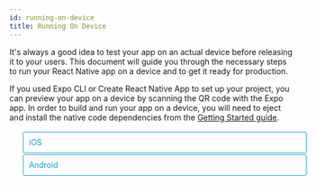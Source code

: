 ```yaml
---
id: running-on-device
title: Running On Device
---
```


<style>
  .toggler li {
    display: inline-block;
    position: relative;
    top: 1px;
    padding: 10px;
    margin: 0px 2px 0px 2px;
    border: 1px solid #05A5D1;
    border-bottom-color: transparent;
    border-radius: 3px 3px 0px 0px;
    color: #05A5D1;
    background-color: transparent;
    font-size: 0.99em;
    cursor: pointer;
  }
  .toggler li:first-child {
    margin-left: 0;
  }
  .toggler li:last-child {
    margin-right: 0;
  }
  .toggler ul {
    width: 100%;
    display: inline-block;
    list-style-type: none;
    margin: 0;
    border-bottom: 1px solid #05A5D1;
    cursor: default;
  }
  @media screen and (max-width: 960px) {
    .toggler li,
    .toggler li:first-child,
    .toggler li:last-child {
      display: block;
      border-bottom-color: #05A5D1;
      border-radius: 3px;
      margin: 2px 0px 2px 0px;
    }
    .toggler ul {
      border-bottom: 0;
    }
  }
  .toggler a {
    display: inline-block;
    padding: 10px 5px;
    margin: 2px;
    border: 1px solid #05A5D1;
    border-radius: 3px;
    text-decoration: none !important;
  }
  .display-os-mac .toggler .button-mac,
  .display-os-linux .toggler .button-linux,
  .display-os-windows .toggler .button-windows,
  .display-platform-ios .toggler .button-ios,
  .display-platform-android .toggler .button-android {
    background-color: #05A5D1;
    color: white;
  }
  block { display: none; }
  .display-platform-ios.display-os-mac .ios.mac,
  .display-platform-ios.display-os-linux .ios.linux,
  .display-platform-ios.display-os-windows .ios.windows,
  .display-platform-android.display-os-mac .android.mac,
  .display-platform-android.display-os-linux .android.linux,
  .display-platform-android.display-os-windows .android.windows {
    display: block;
  }
</style>

It's always a good idea to test your app on an actual device before releasing it to your users. This document will guide you through the necessary steps to run your React Native app on a device and to get it ready for production.

If you used Expo CLI or Create React Native App to set up your project, you can preview your app on a device by scanning the QR code with the Expo app. In order to build and run your app on a device, you will need to eject and install the native code dependencies from the [Getting Started guide](getting-started.md).

<div class="toggler">

  <ul role="tablist" >
    <li id="ios" class="button-ios" aria-selected="false" role="tab" tabindex="0" aria-controls="iostab" onclick="displayTab('platform', 'ios')">
      iOS
    </li>
    <li id="android" class="button-android" aria-selected="false" role="tab" tabindex="-1" aria-controls="androidtab" onclick="displayTab('platform', 'android')">
      Android
    </li>
  </ul>
</div>

<block class="linux windows mac ios" />

## Running your app on iOS devices

<block class="linux windows mac android" />

## Running your app on Android devices

<block class="linux windows mac ios android" />

<div class="toggler">
<span>Development OS:</span>
<a href="javascript:void(0);" class="button-mac" onclick="displayTab('os', 'mac')">macOS</a>
<a href="javascript:void(0);" class="button-linux" onclick="displayTab('os', 'linux')">Linux</a>
<a href="javascript:void(0);" class="button-windows" onclick="displayTab('os', 'windows')">Windows</a>
</div>

<block class="linux windows ios" />

A Mac is required in order to build your app for iOS devices. Alternatively, you can refer to the [Quick Start instructions](getting-started.md) to learn how to build your app using Expo CLI, which will allow you to run your app using the Expo client app.

<block class="mac ios" />

### 1. Plug in your device via USB

Connect your iOS device to your Mac using a USB to Lightning cable. Navigate to the `ios` folder in your project, then open the `.xcodeproj` file, or if you are using CocoaPods open `.xcworkspace`, within it using Xcode.

If this is your first time running an app on your iOS device, you may need to register your device for development. Open the **Product** menu from Xcode's menubar, then go to **Destination**. Look for and select your device from the list. Xcode will then register your device for development.

### 2. Configure code signing

Register for an [Apple developer account](https://developer.apple.com/) if you don't have one yet.

Select your project in the Xcode Project Navigator, then select your main target (it should share the same name as your project). Look for the "General" tab. Go to "Signing" and make sure your Apple developer account or team is selected under the Team dropdown. Do the same for the tests target (it ends with Tests, and is below your main target).

![](/react-native/docs/assets/RunningOnDeviceCodeSigning.png)

Repeat this step for the Tests target in your project.

### 3. Build and Run your app

If everything is set up correctly, your device will be listed as the build target in the Xcode toolbar, and it will also appear in the Devices pane (`⇧⌘2`). You can now press the **Build and run** button (`⌘R`) or select **Run** from the **Product** menu. Your app will launch on your device shortly.

![](/react-native/docs/assets/RunningOnDeviceReady.png)

> If you run into any issues, please take a look at Apple's [Launching Your App on a Device](https://developer.apple.com/library/content/documentation/IDEs/Conceptual/AppDistributionGuide/LaunchingYourApponDevices/LaunchingYourApponDevices.html#//apple_ref/doc/uid/TP40012582-CH27-SW4) docs.

<block class="mac windows linux android" />

### 1. Enable Debugging over USB

Most Android devices can only install and run apps downloaded from Google Play, by default. You will need to enable USB Debugging on your device in order to install your app during development.

To enable USB debugging on your device, you will first need to enable the "Developer options" menu by going to **Settings** → **About phone** and then tapping the `Build number` row at the bottom seven times. You can then go back to **Settings** → **Developer options** to enable "USB debugging".

### 2. Plug in your device via USB

Let's now set up an Android device to run our React Native projects. Go ahead and plug in your device via USB to your development machine.

<block class="linux android" />

Next, check the manufacturer code by using `lsusb` (on mac, you must first [install lsusb](https://github.com/jlhonora/lsusb)). `lsusb` should output something like this:

```bash
$ lsusb
Bus 002 Device 002: ID 8087:0024 Intel Corp. Integrated Rate Matching Hub
Bus 002 Device 001: ID 1d6b:0002 Linux Foundation 2.0 root hub
Bus 001 Device 003: ID 22b8:2e76 Motorola PCS
Bus 001 Device 002: ID 8087:0024 Intel Corp. Integrated Rate Matching Hub
Bus 001 Device 001: ID 1d6b:0002 Linux Foundation 2.0 root hub
Bus 004 Device 001: ID 1d6b:0003 Linux Foundation 3.0 root hub
Bus 003 Device 001: ID 1d6b:0002 Linux Foundation 2.0 root hub
```

These lines represent the USB devices currently connected to your machine.

You want the line that represents your phone. If you're in doubt, try unplugging your phone and running the command again:

```bash
$ lsusb
Bus 002 Device 002: ID 8087:0024 Intel Corp. Integrated Rate Matching Hub
Bus 002 Device 001: ID 1d6b:0002 Linux Foundation 2.0 root hub
Bus 001 Device 002: ID 8087:0024 Intel Corp. Integrated Rate Matching Hub
Bus 001 Device 001: ID 1d6b:0002 Linux Foundation 2.0 root hub
Bus 004 Device 001: ID 1d6b:0003 Linux Foundation 3.0 root hub
Bus 003 Device 001: ID 1d6b:0002 Linux Foundation 2.0 root hub
```

You'll see that after removing the phone, the line which has the phone model ("Motorola PCS" in this case) disappeared from the list. This is the line that we care about.

`Bus 001 Device 003: ID 22b8:2e76 Motorola PCS`

From the above line, you want to grab the first four digits from the device ID:

`22b8:2e76`

In this case, it's `22b8`. That's the identifier for Motorola.

You'll need to input this into your udev rules in order to get up and running:

```sh
echo 'SUBSYSTEM=="usb", ATTR{idVendor}=="22b8", MODE="0666", GROUP="plugdev"' | sudo tee /etc/udev/rules.d/51-android-usb.rules
```

Make sure that you replace `22b8` with the identifier you get in the above command.

<block class="mac windows linux android" />

Now check that your device is properly connecting to ADB, the Android Debug Bridge, by running `adb devices`.

```
$ adb devices
List of devices attached
emulator-5554 offline   # Google emulator
14ed2fcc device         # Physical device
```

Seeing `device` in the right column means the device is connected. You must have **only one device connected** at a time.

### 3. Run your app

Type the following in your command prompt to install and launch your app on the device:

```
$ react-native run-android
```

> If you get a "bridge configuration isn't available" error, see [Using adb reverse](running-on-device.md#method-1-using-adb-reverse-recommended).

> Hint
>
> You can also use the `React Native CLI` to generate and run a `Release` build (e.g. `react-native run-android --variant=release`).

<block class="mac windows linux android ios" />

<block class="mac ios" />

## Connecting to the development server

You can also iterate quickly on a device using the development server. You only have to be on the same Wi-Fi network as your computer. Shake your device to open the [Developer menu](debugging.md#accessing-the-in-app-developer-menu), then enable Live Reload. Your app will reload whenever your JavaScript code has changed.

![](/react-native/docs/assets/DeveloperMenu.png)

### Troubleshooting

> If you have any issues, ensure that your Mac and device are on the same network and can reach each other. Many open wireless networks with captive portals are configured to prevent devices from reaching other devices on the network. You may use your device's Personal Hotspot feature in this case.

When trying to connect to the development server you might get a [red screen with an error](debugging.md#in-app-errors-and-warnings) saying:

> Connection to [http://localhost:8081/debugger-proxy?role=client]() timed out. Are you running node proxy? If you are running on the device, check if you have the right IP address in `RCTWebSocketExecutor.m`.

To solve this issue check the following points.

#### 1. Wi-Fi network.

Make sure your laptop and your phone are on the **same** Wi-Fi network.

#### 2. IP address

Make sure that the build script detected the IP address of your machine correctly (e.g. 10.0.1.123).

![](/react-native/docs/assets/XcodeBuildIP.png)

Open the **Report navigator** tab, select the last **Build** and search for `xip.io`. The IP address which gets embedded in the app should match your machines IP address plus the domain `.xip.io` (e.g. 10.0.1.123.xip.io)

#### 3. Network/router configuration

React Native uses the wildcard DNS service **xip.io** to address your device, as Apple ATS prohibits URLs with IP addresses instead of domain names, and developers' networks are often not set up to resolve local hostnames. Some routers have security features to prevent DNS Servers from resolving to anything in the local IP range.

Now check if you are able to resolve the xip.io address, by running `nslookup`.

```bash
$ nslookup 10.0.1.123.xip.io
```

If it doesn't resolve your local IP address either the **xip.io** service is down or more likely your router prevents it.

To still use xip.io behind your router:

* configure your phone to use Google DNS (8.8.8.8)
* disable the appropriate security feature in your router

<block class="mac windows linux android" />

## Connecting to the development server

You can also iterate quickly on a device by connecting to the development server running on your development machine. There are several ways of accomplishing this, depending on whether you have access to a USB cable or a Wi-Fi network.

### Method 1: Using adb reverse (recommended)

<block class="mac windows linux android" />

You can use this method if your device is running Android 5.0 (Lollipop) or newer, it has USB debugging enabled, and it is connected via USB to your development machine.

<block class="mac windows linux android" />

Run the following in a command prompt:

```
$ adb -s <device name> reverse tcp:8081 tcp:8081
```

To find the device name, run the following adb command:

```
$ adb devices
```

You can now enable Live reloading from the [Developer menu](debugging.md#accessing-the-in-app-developer-menu). Your app will reload whenever your JavaScript code has changed.

### Method 2: Connect via Wi-Fi

You can also connect to the development server over Wi-Fi. You'll first need to install the app on your device using a USB cable, but once that has been done you can debug wirelessly by following these instructions. You'll need your development machine's current IP address before proceeding.

<block class="mac android" />

You can find the IP address in **System Preferences** → **Network**.

<block class="windows android" />

Open the command prompt and type `ipconfig` to find your machine's IP address ([more info](http://windows.microsoft.com/en-us/windows/using-command-line-tools-networking-information)).

<block class="linux android" />

Open a terminal and type `/sbin/ifconfig` to find your machine's IP address.

<block class="mac windows linux android" />

1. Make sure your laptop and your phone are on the **same** Wi-Fi network.
2. Open your React Native app on your device.
3. You'll see a [red screen with an error](debugging.md#in-app-errors-and-warnings). This is OK. The following steps will fix that.
4. Open the in-app [Developer menu](debugging.md#accessing-the-in-app-developer-menu).
5. Go to **Dev Settings** → **Debug server host & port for device**.
6. Type in your machine's IP address and the port of the local dev server (e.g. 10.0.1.1:8081).
7. Go back to the **Developer menu** and select **Reload JS**.

You can now enable Live reloading from the [Developer menu](debugging.md#accessing-the-in-app-developer-menu). Your app will reload whenever your JavaScript code has changed.

<block class="mac ios" />

## Building your app for production

You have built a great app using React Native, and you are now itching to release it in the App Store. The process is the same as any other native iOS app, with some additional considerations to take into account.

> If you are using Expo then read the Expo Guide for [Building Standalone Apps](https://docs.expo.io/versions/latest/distribution/building-standalone-apps/).

### 1. Enable App Transport Security

App Transport Security is a security feature introduced in iOS 9 that rejects all HTTP requests that are not sent over HTTPS. This can result in HTTP traffic being blocked, including the developer React Native server. ATS is disabled for `localhost` by default in React Native projects in order to make development easier.

You should re-enable ATS prior to building your app for production by removing the `localhost` entry from the `NSExceptionDomains` dictionary in your `Info.plist` file in the `ios/` folder. You can also re-enable ATS from within Xcode by opening your target properties under the Info pane and editing the App Transport Security Settings entry.

> If your application needs to access HTTP resources on production, see [this post](http://ste.vn/2015/06/10/configuring-app-transport-security-ios-9-osx-10-11/) to learn how to configure ATS on your project.

### 2. Configure release scheme

Building an app for distribution in the App Store requires using the `Release` scheme in Xcode. Apps built for `Release` will automatically disable the in-app Developer menu, which will prevent your users from inadvertently accessing the menu in production. It will also bundle the JavaScript locally, so you can put the app on a device and test whilst not connected to the computer.

To configure your app to be built using the `Release` scheme, go to **Product** → **Scheme** → **Edit Scheme**. Select the **Run** tab in the sidebar, then set the Build Configuration dropdown to `Release`.

![](/react-native/docs/assets/ConfigureReleaseScheme.png)

#### Pro Tips

As your App Bundle grows in size, you may start to see a white screen flash between your splash screen and the display of your root application view. If this is the case, you can add the following code to `AppDelegate.m` in order to keep your splash screen displayed during the transition.

```objc
  // Place this code after "[self.window makeKeyAndVisible]" and before "return YES;"
  UIView* launchScreenView = [[[NSBundle mainBundle] loadNibNamed:@"LaunchScreen" owner:self options:nil] objectAtIndex:0];
  launchScreenView.frame = self.window.bounds;
  rootView.loadingView = launchScreenView;
```

The static bundle is built every time you target a physical device, even in Debug. If you want to save time, turn off bundle generation in Debug by adding the following to your shell script in the Xcode Build Phase `Bundle React Native code and images`:

```shell
 if [ "${CONFIGURATION}" == "Debug" ]; then
  export SKIP_BUNDLING=true
 fi
```

### 3. Build app for release

You can now build your app for release by tapping `⌘B` or selecting **Product** → **Build** from the menu bar. Once built for release, you'll be able to distribute the app to beta testers and submit the app to the App Store.

> You can also use the `React Native CLI` to perform this operation using the option `--configuration` with the value `Release` (e.g. `react-native run-ios --configuration Release`).

<block class="mac windows linux android" />

## Building your app for production

You have built a great app using React Native, and you are now itching to release it in the Play Store. The process is the same as any other native Android app, with some additional considerations to take into account. Follow the guide for [generating a signed APK](signed-apk-android.md) to learn more.

<script>
  function displayTab(type, value) {
    var container = document.getElementsByTagName('block')[0].parentNode;
    container.className = 'display-' + type + '-' + value + ' ' +
      container.className.replace(RegExp('display-' + type + '-[a-z]+ ?'), '');
  }
  function convertBlocks() {
    // Convert <div>...<span><block /></span>...</div>
    // Into <div>...<block />...</div>
    var blocks = document.querySelectorAll('block');
    for (var i = 0; i < blocks.length; ++i) {
      var block = blocks[i];
      var span = blocks[i].parentNode;
      var container = span.parentNode;
      container.insertBefore(block, span);
      container.removeChild(span);
    }
    // Convert <div>...<block />content<block />...</div>
    // Into <div>...<block>content</block><block />...</div>
    blocks = document.querySelectorAll('block');
    for (var i = 0; i < blocks.length; ++i) {
      var block = blocks[i];
      while (
        block.nextSibling &&
        block.nextSibling.tagName !== 'BLOCK'
      ) {
        block.appendChild(block.nextSibling);
      }
    }
  }
  function guessPlatformAndOS() {
    if (!document.querySelector('block')) {
      return;
    }
    // If we are coming to the page with a hash in it (i.e. from a search, for example), try to get
    // us as close as possible to the correct platform and dev os using the hashtag and block walk up.
    var foundHash = false;
    if (
      window.location.hash !== '' &&
      window.location.hash !== 'content'
    ) {
      // content is default
      var hashLinks = document.querySelectorAll(
        'a.hash-link'
      );
      for (
        var i = 0;
        i < hashLinks.length && !foundHash;
        ++i
      ) {
        if (hashLinks[i].hash === window.location.hash) {
          var parent = hashLinks[i].parentElement;
          while (parent) {
            if (parent.tagName === 'BLOCK') {
              // Could be more than one target os and dev platform, but just choose some sort of order
              // of priority here.
              // Dev OS
              if (parent.className.indexOf('mac') > -1) {
                displayTab('os', 'mac');
                foundHash = true;
              } else if (
                parent.className.indexOf('linux') > -1
              ) {
                displayTab('os', 'linux');
                foundHash = true;
              } else if (
                parent.className.indexOf('windows') > -1
              ) {
                displayTab('os', 'windows');
                foundHash = true;
              } else {
                break;
              }
              // Target Platform
              if (parent.className.indexOf('ios') > -1) {
                displayTab('platform', 'ios');
                foundHash = true;
              } else if (
                parent.className.indexOf('android') > -1
              ) {
                displayTab('platform', 'android');
                foundHash = true;
              } else {
                break;
              }
              // Guide
              if (parent.className.indexOf('native') > -1) {
                displayTab('guide', 'native');
                foundHash = true;
              } else if (
                parent.className.indexOf('quickstart') > -1
              ) {
                displayTab('guide', 'quickstart');
                foundHash = true;
              } else {
                break;
              }
              break;
            }
            parent = parent.parentElement;
          }
        }
      }
    }
    // Do the default if there is no matching hash
    if (!foundHash) {
      var isMac = navigator.platform === 'MacIntel';
      var isWindows = navigator.platform === 'Win32';
      displayTab('platform', isMac ? 'ios' : 'android');
      displayTab(
        'os',
        isMac ? 'mac' : isWindows ? 'windows' : 'linux'
      );
      displayTab('guide', 'quickstart');
      displayTab('language', 'objc');
    }
  }
  convertBlocks();
  guessPlatformAndOS();
</script>
